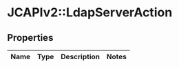 # JCAPIv2::LdapServerAction

## Properties
Name | Type | Description | Notes
------------ | ------------- | ------------- | -------------


